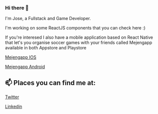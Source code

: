 ### Hi there 👋

I'm Jose, a Fullstack and Game Developer.

I'm working on some ReactJS components that you can check here :)

If you're interesed I also have a mobile application based on React Native that let's you organise soccer games with your friends called Mejengapp available in both Appstore and Playstore

[Mejengapp IOS](https://apps.apple.com/us/app/mejengapp/id1479790993)

[Mejengapp Android](https://play.google.com/store/apps/details?id=net.jciccio.mejengapp)

## 📫 Places you can find me at:

[Twitter](https://twitter.com/joseacco12)

[Linkedin](https://www.linkedin.com/in/jciccio/)




<!--
**jciccio/jciccio** is a ✨ _special_ ✨ repository because its `README.md` (this file) appears on your GitHub profile.

Here are some ideas to get you started:

- 🔭 I’m currently working on ...
- 🌱 I’m currently learning ...
- 👯 I’m looking to collaborate on ...
- 🤔 I’m looking for help with ...
- 💬 Ask me about ...
- 📫 How to reach me: ...
- 😄 Pronouns: ...
- ⚡ Fun fact: ...
-->
